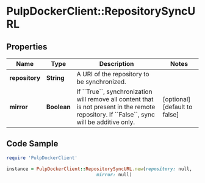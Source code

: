 # PulpDockerClient::RepositorySyncURL

## Properties

Name | Type | Description | Notes
------------ | ------------- | ------------- | -------------
**repository** | **String** | A URI of the repository to be synchronized. | 
**mirror** | **Boolean** | If &#x60;&#x60;True&#x60;&#x60;, synchronization will remove all content that is not present in the remote repository. If &#x60;&#x60;False&#x60;&#x60;, sync will be additive only. | [optional] [default to false]

## Code Sample

```ruby
require 'PulpDockerClient'

instance = PulpDockerClient::RepositorySyncURL.new(repository: null,
                                 mirror: null)
```


